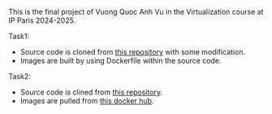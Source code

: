 This is the final project of Vuong Quoc Anh Vu in the Virtualization course at IP Paris 2024-2025.

Task1:
- Source code is cloned from [this repository](https://github.com/egeaksoz/fullstackapp) with some modification.
- Images are built by using Dockerfile within the source code.

Task2:
- Source code is clined from [this repository](https://gitlab.eurecom.fr/oai/openairinterface5g).
- Images are pulled from [this docker hub](https://hub.docker.com/u/oaisoftwarealliance).

